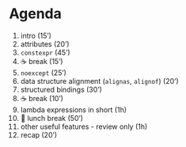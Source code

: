 <!-- .slide: data-background="#111111" -->

# Agenda

1. <!-- .element: class="fragment fade-in" --> intro (15’)
1. <!-- .element: class="fragment fade-in" --> attributes (20’)
1. <!-- .element: class="fragment fade-in" --> <code>constexpr</code> (45’)
1. <!-- .element: class="fragment fade-in" --> ☕️ break (15’)
1. <!-- .element: class="fragment fade-in" --> <code>noexcept</code> (25’)
1. <!-- .element: class="fragment fade-in" --> data structure alignment (<code>alignas</code>, <code>alignof</code>) (20’)
1. <!-- .element: class="fragment fade-in" --> structured bindings (30’)
1. <!-- .element: class="fragment fade-in" --> ☕️ break (10’)
1. <!-- .element: class="fragment fade-in" --> lambda expressions in short (1h)
1. <!-- .element: class="fragment fade-in" --> 🍝 lunch break (50’)
1. <!-- .element: class="fragment fade-in" --> other useful features - review only (1h)
1. <!-- .element: class="fragment fade-in" --> recap (20’)
